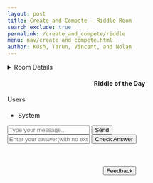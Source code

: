 ```yaml
---
layout: post 
title: Create and Compete - Riddle Room
search_exclude: true
permalink: /create_and_compete/riddle
menu: nav/create_and_compete.html
author: Kush, Tarun, Vincent, and Nolan
---
```


<script src="https://cdnjs.cloudflare.com/ajax/libs/socket.io/4.7.4/socket.io.js" integrity="sha512-tE1z+95+lMCGwy+9PnKgUSIeHhvioC9lMlI7rLWU0Ps3XTdjRygLcy4mLuL0JAoK4TLdQEyP0yOl/9dMOqpH/Q==" crossorigin="anonymous" referrerpolicy="no-referrer"></script>

<link rel="stylesheet" href="{{site.baseurl}}/navigation/create_and_compete/riddle.css">

<details>
  <br>
  <summary>Room Details</summary>

  <a href="{{site.baseurl}}/moderation/rules_riddle/">Moderation Rules</a>

  <p>The main purpose of our riddle room is to have people think critically and collaborate with the other members of the channel to solve the riddle as fast as possible.</p>

  <p>Room will consist of:</p>
  <ul>
    <li>Daily riddle which is optionally pinned to the top of our channel</li>
    <li>Answers will be posted at the end of the day</li>
    <li>Chat box where members of the channel can collaborate to solve the riddle</li>
    <li>AI which posts the answer if someone gets it, else posts the answer at the end of the day</li>
    <li>Profanity is censored</li>
  </ul>
</details>

<div id="riddle-container">
    <h4 style="text-align: center;">Riddle of the Day</h4>
    <p id="riddle-text"></p>
</div>

<div id="chat-container">
    <div id="chat-box"></div>
    <div id="users-list">
        <h4 style="color: #4A4848;" >Users</h4>
        <ul id="userList">
            <li>System</li>
        </ul>
    </div>
</div>

<div class="input-group">
    <input type="text" id="message-input" placeholder="Type your message...">
    <button id="send-button" onclick="sendMessage()">Send</button>
</div>

<div class="input-group">
    <input type="text" id="answer-input" placeholder="Enter your answer(with no extra characters)...">
    <button id="check-answer" onclick="checkAnswer()">Check Answer</button>
</div>

<script src="{{site.baseurl}}/navigation/create_and_compete/riddle.js"></script>

<div style="display: flex; justify-content: center; margin-top: 50px;">
    <button id="feedback-button" onclick="window.location.href='https://github.com/kush1434/flocker_frontend/issues/2'">Feedback</button>
</div>

<script type = 'module'> 
const response = await fetch(`${pythonURI}/api/channels/filter`, {
    ...fetchOptions,
    method: 'POST',
    headers: {
        'Content-Type': 'application/json'
    },
    body: JSON.stringify({ group_name: groupName })
});

const postData = {
    title: title,
    comment: comment,
    channel_id: channelId
};
const response = await fetch(`${pythonURI}/api/post`, {
    ...fetchOptions,
    method: 'POST',
    headers: {
        'Content-Type': 'application/json'
    },
    body: JSON.stringify(postData)
});


cconst response = await fetch(`${pythonURI}/api/posts/filter`, {
    ...fetchOptions,
    method: 'POST',
    headers: {
        'Content-Type': 'application/json'
    },
    body: JSON.stringify({ channel_id: channelId })
});
const postData = await response.json();
postData.forEach(postItem => {
    const postElement = document.createElement('div');
    postElement.className = 'post-item';
    postElement.innerHTML = `
        <h3>${postItem.title}</h3>
        <p><strong>Channel:</strong> ${postItem.channel_name}</p>
        <p><strong>User:</strong> ${postItem.user_name}</p>
        <p>${postItem.comment}</p>
    `;
    detailsDiv.appendChild(postElement);
});